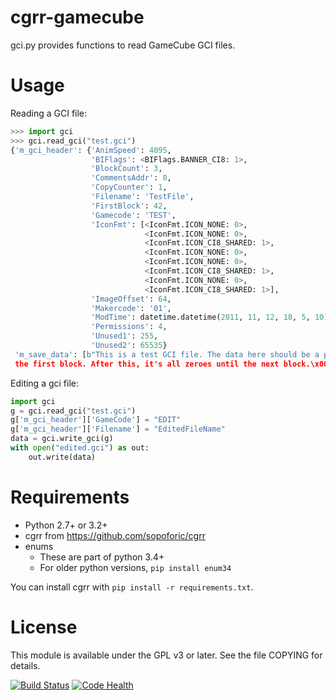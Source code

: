 cgrr-gamecube
=============

gci.py provides functions to read GameCube GCI files.

Usage
=====

Reading a GCI file:

```python
>>> import gci
>>> gci.read_gci("test.gci")
{'m_gci_header': {'AnimSpeed': 4095,
                  'BIFlags': <BIFlags.BANNER_CI8: 1>,
                  'BlockCount': 3,
                  'CommentsAddr': 0,
                  'CopyCounter': 1,
                  'Filename': 'TestFile',
                  'FirstBlock': 42,
                  'Gamecode': 'TEST',
                  'IconFmt': [<IconFmt.ICON_NONE: 0>,
                              <IconFmt.ICON_NONE: 0>,
                              <IconFmt.ICON_CI8_SHARED: 1>,
                              <IconFmt.ICON_NONE: 0>,
                              <IconFmt.ICON_NONE: 0>,
                              <IconFmt.ICON_CI8_SHARED: 1>,
                              <IconFmt.ICON_NONE: 0>,
                              <IconFmt.ICON_CI8_SHARED: 1>],
                  'ImageOffset': 64,
                  'Makercode': '01',
                  'ModTime': datetime.datetime(2011, 11, 12, 18, 5, 10),
                  'Permissions': 4,
                  'Unused1': 255,
                  'Unused2': 65535}
 'm_save_data': [b"This is a test GCI file. The data here should be a part of
 the first block. After this, it's all zeroes until the next block.\x00\x00..."]
 ```

Editing a gci file:

```python
import gci
g = gci.read_gci("test.gci")
g['m_gci_header']['GameCode'] = "EDIT"
g['m_gci_header']['Filename'] = "EditedFileName"
data = gci.write_gci(g)
with open("edited.gci") as out:
    out.write(data)
```

Requirements
============

* Python 2.7+ or 3.2+
* cgrr from https://github.com/sopoforic/cgrr
* enums
    * These are part of python 3.4+
    * For older python versions, `pip install enum34`

You can install cgrr with `pip install -r requirements.txt`.

License
=======

This module is available under the GPL v3 or later. See the file COPYING for
details.

[![Build Status](https://travis-ci.org/sopoforic/cgrr-gamecube.svg?branch=master)](https://travis-ci.org/sopoforic/cgrr-gamecube)
[![Code Health](https://landscape.io/github/sopoforic/cgrr-gamecube/master/landscape.svg?style=flat)](https://landscape.io/github/sopoforic/cgrr-gamecube/master)

